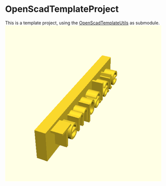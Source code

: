 # OpenScadTemplateProject

This is a template project, using the [OpenScadTemplateUtils](https://github.com/Roel1983/OpenScadUtils.git) as submodule.
![Thing](images/Template.png)
